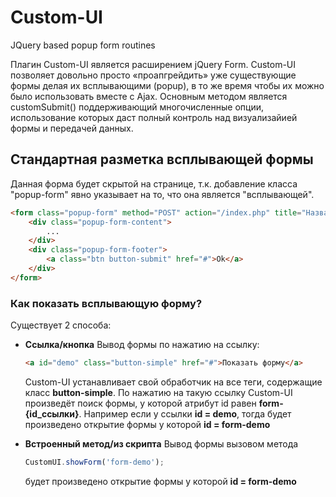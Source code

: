 # Custom-UI

JQuery based popup form routines

Плагин Custom-UI является расширением jQuery Form.
Custom-UI позволяет довольно просто «проапгрейдить» уже существующие формы делая их всплывающими (popup),
в то же время чтобы их можно было использовать вместе с Ajax.
Основным методом является customSubmit() поддерживающий многочисленные опции,
использование которых даст полный контроль над визуализайией формы и передачей данных.

## Стандартная разметка всплывающей формы
Данная форма будет скрытой на странице, т.к. добавление класса "popup-form" явно указывает на то, что она является "всплывающей".
```html
<form class="popup-form" method="POST" action="/index.php" title="Название формы" id="form-demo">
    <div class="popup-form-content">
        ...
    </div>
    <div class="popup-form-footer">
        <a class="btn button-submit" href="#">Ok</a>
    </div>
</form>
````

### Как показать всплывающую форму?

Существует 2 способа:

 * **Ссылка/кнопка** Вывод формы по нажатию на ссылку:
    ```html
    <a id="demo" class="button-simple" href="#">Показать форму</a>
    ```
    Custom-UI устанавливает свой обработчик на все теги, содержащие класс **button-simple**.
    По нажатию на такую ссылку Custom-UI произведёт поиск формы, у которой атрибут id равен **form-{id_ссылки}**.
    Например если у ссылки **id = demo**, тогда будет произведено открытие формы у которой **id = form-demo**

 * **Встроенный метод/из скрипта** Вывод формы вызовом метода
    ```js
    CustomUI.showForm('form-demo');
    ```
    будет произведено открытие формы у которой **id = form-demo**
